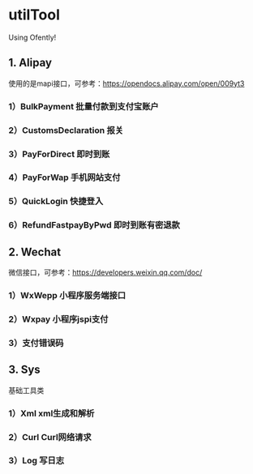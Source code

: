 # utilTool
Using Ofently!
## 1. Alipay
使用的是mapi接口，可参考：https://opendocs.alipay.com/open/009yt3
### 1）BulkPayment 批量付款到支付宝账户
### 2）CustomsDeclaration 报关
### 3）PayForDirect 即时到账
### 4）PayForWap 手机网站支付
### 5）QuickLogin 快捷登入
### 6）RefundFastpayByPwd 即时到账有密退款
## 2. Wechat
微信接口，可参考：https://developers.weixin.qq.com/doc/
### 1）WxWepp 小程序服务端接口
### 2）Wxpay 小程序jspi支付
### 3）支付错误码
## 3. Sys
基础工具类
### 1）Xml xml生成和解析
### 2）Curl Curl网络请求
### 3）Log 写日志